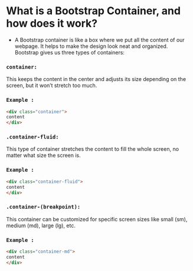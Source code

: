 # What is a Bootstrap Container, and how does it work? 

- A Bootstrap container is like a box where we put all the content of our webpage. It helps to make the design look neat and organized. Bootstrap gives us three types of containers:

### `container:` 
This keeps the content in the center and adjusts its size depending on the screen, but it won’t stretch too much.
### `Example :`

```html
<div class="container">
content
</div>
```

### `.container-fluid:`
 This type of container stretches the content to fill the whole screen, no matter what size the screen is.
 ### `Example :`

```html
<div class="container-fluid">
content
</div>
```

### `.container-(breakpoint):`
 This container can be customized for specific screen sizes like small (sm), medium (md), large (lg), etc.

### `Example :`

```html
<div class="container-md">
content
</div>
```